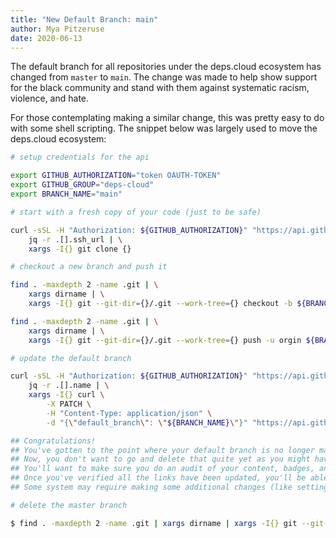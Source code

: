 ```yaml
---
title: "New Default Branch: main"
author: Mya Pitzeruse
date: 2020-06-13
---
```


The default branch for all repositories under the deps.cloud ecosystem has changed from `master` to `main`.
The change was made to help show support for the black community and stand with them against systematic racism, violence, and hate.

For those contemplating making a similar change, this was pretty easy to do with some shell scripting.
The snippet below was largely used to move the deps.cloud ecosystem:

```bash
# setup credentials for the api

export GITHUB_AUTHORIZATION="token OAUTH-TOKEN"
export GITHUB_GROUP="deps-cloud"
export BRANCH_NAME="main"

# start with a fresh copy of your code (just to be safe)

curl -sSL -H "Authorization: ${GITHUB_AUTHORIZATION}" "https://api.github.com/users/${GITHUB_GROUP}/repos" | \
    jq -r .[].ssh_url | \
    xargs -I{} git clone {}

# checkout a new branch and push it

find . -maxdepth 2 -name .git | \
    xargs dirname | \
    xargs -I{} git --git-dir={}/.git --work-tree={} checkout -b ${BRANCH_NAME}

find . -maxdepth 2 -name .git | \
    xargs dirname | \
    xargs -I{} git --git-dir={}/.git --work-tree={} push -u orgin ${BRANCH_NAME}

# update the default branch

curl -sSL -H "Authorization: ${GITHUB_AUTHORIZATION}" "https://api.github.com/users/${GITHUB_GROUP}/repos" | \
    jq -r .[].name | \
    xargs -I{} curl \
        -X PATCH \
        -H "Content-Type: application/json" \
        -d "{\"default_branch\": \"${BRANCH_NAME}\"}" "https://api.github.com/repos/${GITHUB_GROUP}/{}"

## Congratulations!
## You've gotten to the point where your default branch is no longer master.
## Now, you don't want to go and delete that quite yet as you might have some external links.
## You'll want to make sure you do an audit of your content, badges, and workflows.
## Once you've verified all the links have been updated, you'll be able to proceed on.
## Some system may require making some additional changes (like setting up protected branches).

# delete the master branch

$ find . -maxdepth 2 -name .git | xargs dirname | xargs -I{} git --git-dir={}/.git --work-tree={} push origin :master
```
